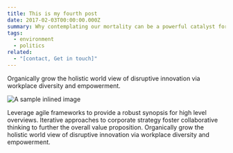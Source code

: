 ```yaml
---
title: This is my fourth post
date: 2017-02-03T00:00:00.000Z
summary: Why contemplating our mortality can be a powerful catalyst for change
tags:
  - environment
  - politics
related:
  - "[contact, Get in touch]"
---
```

Organically grow the holistic world view of disruptive innovation via workplace diversity and empowerment.

![A sample inlined image](/static/img/logo.png)

Leverage agile frameworks to provide a robust synopsis for high level overviews. Iterative approaches to corporate strategy foster collaborative thinking to further the overall value proposition. Organically grow the holistic world view of disruptive innovation via workplace diversity and empowerment.
